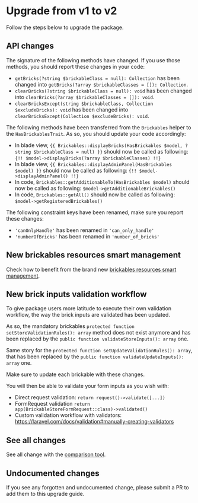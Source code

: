# Upgrade from v1 to v2

Follow the steps below to upgrade the package.

## API changes

The signature of the following methods have changed. If you use those methods, you should report these changes in your code:
* `getBricks(?string $brickableClass = null): Collection` has been changed into `getBricks(?array $brickableClasses = []): Collection`.
* `clearBricks(?string $brickableClass = null): void` has been changed into `clearBricks(?array $brickableClasses = []): void`.
* `clearBricksExcept(string $brickableClass, Collection $excludeBricks): void` has been changed into `clearBricksExcept(Collection $excludeBricks): void`.

The following methods have been transferred from the `Brickables` helper to the `HasBrickablesTrait`. As so, you should update your code accordingly:
* In blade view, `{{ Brickables::displayBricks(HasBrickables $model, ?string $brickableClass = null) }}` should now be called as following: `{!! $model->displayBricks(?array $brickableClasses) !!}`
* In blade view, `{{ Brickables::displayAdminPanel(HasBrickables $model) }}` should now be called as following: `{!! $model->displayAdminPanel() !!}`
* In code, `Brickables::getAdditionableTo(HasBrickables $model)` should now be called as following: `$model->getAdditionableBrickables()`
* In code, `Brickables::getAll()` should now be called as following: `$model->getRegisteredBrickables()`

The following constraint keys have been renamed, make sure you report these changes:
* `'canOnlyHandle'` has been renamed in `'can_only_handle'`
* `'numberOfBricks'` has been renamed in `'number_of_bricks'`

## New brickables resources smart management

Check how to benefit from the brand new [brickables resources smart management](../../README.md#define-brickable-css-and-js-resources).

## New brick inputs validation workflow

To give package users more latitude to execute their own validation workflow, the way the brick inputs are validated has been updated.

As so, the mandatory brickables `protected function setStoreValidationRules(): array` method does not exist anymore and has been replaced by the `public function validateStoreInputs(): array` one.

Same story for the `protected function setUpdateValidationRules(): array`, that has been replaced by the `public function validateUpdateInputs(): array` one.

Make sure to update each brickable with these changes.

You will then be able to validate your form inputs as you wish with:
* Direct request validation: `return request()->validate([...])`
* FormRequest validation `return app(BrickableStoreFormRequest::class)->validated()`
* Custom validation workflow with validators: https://laravel.com/docs/validation#manually-creating-validators

## See all changes

See all change with the [comparison tool](https://github.com/Okipa/laravel-brickables/compare/1.1.0...2.0.0).

## Undocumented changes

If you see any forgotten and undocumented change, please submit a PR to add them to this upgrade guide.
